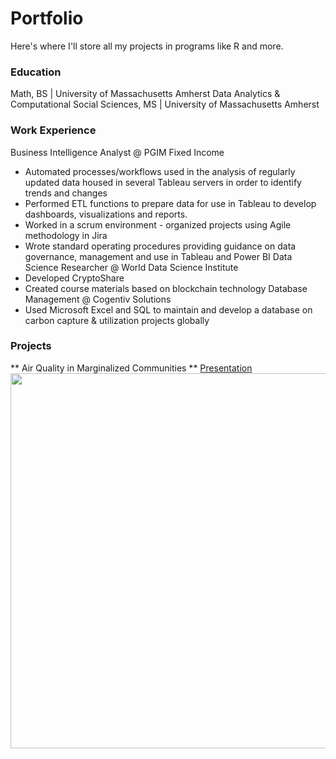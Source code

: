 # Portfolio
Here's where I'll store all my projects in programs like R and more.

### Education
Math, BS | University of Massachusetts Amherst
Data Analytics & Computational Social Sciences, MS | University of Massachusetts Amherst

### Work Experience
Business Intelligence Analyst @ PGIM Fixed Income
- Automated processes/workflows used in the analysis of regularly updated data housed in several Tableau servers in order to identify trends and changes
- Performed ETL functions to prepare data for use in Tableau to develop dashboards, visualizations and reports.
- Worked in a scrum environment - organized projects using Agile methodology in Jira
- Wrote standard operating procedures providing guidance on data governance, management and use in Tableau and Power BI
Data Science Researcher @ World Data Science Institute
- Developed CryptoShare
- Created course materials based on blockchain technology
Database Management @ Cogentiv Solutions
- Used Microsoft Excel and SQL to maintain and develop a database on carbon capture & utilization projects globally

### Projects
** Air Quality in Marginalized Communities **
[Presentation](https://github.com/5secondmemory/Portfolio/blob/main/Projects/Air%20Quality%20in%20Marginalized%20Communities.pdf)
<img src=Images/PM2.5 vs Crime by Borough Chart width="600">
